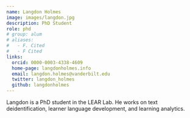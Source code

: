 ```yaml
---
name: Langdon Holmes
image: images/langdon.jpg
description: PhD Student
role: phd
# group: alum
# aliases:
#   - F. Cited
#   - F Cited
links:
  orcid: 0000-0003-4338-4609
  home-page: langdonholmes.info
  email: langdon.holmes@vanderbilt.edu
  twitter: langdon_holmes
  github: langdonholmes
---
```


Langdon is a PhD student in the LEAR Lab. He works on text deidentification, learner language development, and learning analytics.
